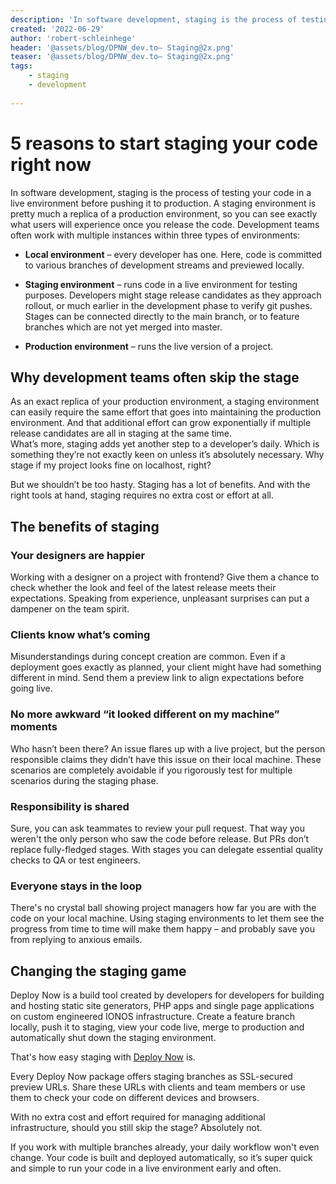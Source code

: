 ```yaml
---
description: 'In software development, staging is the process of testing your code in a live environment before pushing it to production. Learn how using staging workflows can improve your workflows and make your stakeholders happy.'
created: '2022-06-29'
author: 'robert-schleinhege'
header: '@assets/blog/DPNW_dev.to— Staging@2x.png'
teaser: '@assets/blog/DPNW_dev.to— Staging@2x.png'
tags:
    - staging
    - development
    
---
```


# 5 reasons to start staging your code right now 

In software development, staging is the process of testing your code in a live environment before pushing it to production. A staging environment is pretty much a replica of a production environment, so you can see exactly what users will experience once you release the code. Development teams often work with multiple instances within three types of environments: 

- **Local environment** – every developer has one. Here, code is committed to various branches of development streams and previewed locally. 

- **Staging environment** – runs code in a live environment for testing purposes. Developers might stage release candidates as they approach rollout, or much earlier in the development phase to verify git pushes. Stages can be connected directly to the main branch, or to feature branches which are not yet merged into master.

- **Production environment** – runs the live version of a project.	 

## Why development teams often skip the stage 

As an exact replica of your production environment, a staging environment can easily require the same effort that goes into maintaining the production environment. And that additional effort can grow exponentially if multiple release candidates are all in staging at the same time.  
What’s more, staging adds yet another step to a developer’s daily. Which is something they’re not exactly keen on unless it’s absolutely necessary. Why stage if my project looks fine on localhost, right?  

But we shouldn’t be too hasty. Staging has a lot of benefits. And with the right tools at hand, staging requires no extra cost or effort at all. 

## The benefits of staging 

### Your designers are happier

Working with a designer on a project with frontend? Give them a chance to check whether the look and feel of the latest release meets their expectations. Speaking from experience, unpleasant surprises can put a dampener on the team spirit. 
 
### Clients know what’s coming 

Misunderstandings during concept creation are common. Even if a deployment goes exactly as planned, your client might have had something different in mind. Send them a preview link to align expectations before going live.  

### No more awkward “it looked different on my machine” moments 

Who hasn’t been there? An issue flares up with a live project, but the person responsible claims they didn’t have this issue on their local machine. These scenarios are completely avoidable if you rigorously test for multiple scenarios during the staging phase. 

### Responsibility is shared
  
Sure, you can ask teammates to review your pull request. That way you weren't the only person who saw the code before release. But PRs don’t replace fully-fledged stages. With stages you can delegate essential quality checks to QA or test engineers. 
### Everyone stays in the loop 

There's no crystal ball showing project managers how far you are with the code on your local machine. Using staging environments to let them see the progress from time to time will make them happy – and probably save you from replying to anxious emails. 
## Changing the staging game

Deploy Now is a build tool created by developers for developers for building and hosting static site generators, PHP apps and single page applications on custom engineered IONOS infrastructure. 
Create a feature branch locally, push it to staging, view your code live, merge to production and automatically shut down the staging environment. 

That's how easy staging with [Deploy Now](https://www.ionos.com/hosting/deploy-now) is.  

Every Deploy Now package offers staging branches as SSL-secured preview URLs. Share these URLs with clients and team members or use them to check your code on different devices and browsers. 

With no extra cost and effort required for managing additional infrastructure, should you still skip the stage? Absolutely not.  

If you work with multiple branches already, your daily workflow won't even change. Your code is built and deployed automatically, so it’s super quick and simple to run your code in a live environment early and often.  
 




